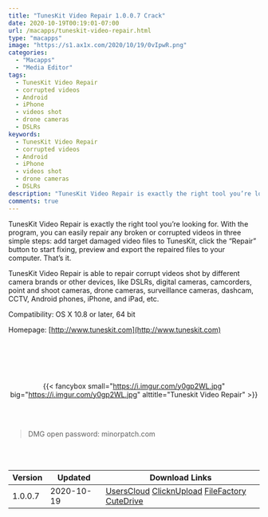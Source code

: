 ```yaml
---
title: "TunesKit Video Repair 1.0.0.7 Crack"
date: 2020-10-19T00:19:01-07:00
url: /macapps/tuneskit-video-repair.html
type: "macapps"
image: "https://s1.ax1x.com/2020/10/19/0vIpwR.png"
categories:
  - "Macapps"
  - "Media Editor"
tags:
  - TunesKit Video Repair
  - corrupted videos
  - Android
  - iPhone
  - videos shot
  - drone cameras
  - DSLRs
keywords:
  - TunesKit Video Repair
  - corrupted videos
  - Android
  - iPhone
  - videos shot
  - drone cameras
  - DSLRs
description: "TunesKit Video Repair is exactly the right tool you’re looking for. With the program, you can easily repair any broken or corrupted videos in three simple steps"
comments: true
---
```


TunesKit Video Repair is exactly the right tool you’re looking for. With the program, you can easily repair any broken or corrupted videos in three simple steps: add target damaged video files to TunesKit, click the “Repair” button to start fixing, preview and export the repaired files to your computer. That’s it.

TunesKit Video Repair is able to repair corrupt videos shot by different camera brands or other devices, like DSLRs, digital cameras, camcorders, point and shoot cameras, drone cameras, surveillance cameras, dashcam, CCTV, Android phones, iPhone, and iPad, etc.

 

Compatibility: OS X 10.8 or later, 64 bit

Homepage: [http://www.tuneskit.com](http://www.tuneskit.com)

<br/>
<br/>
<script async src="https://pagead2.googlesyndication.com/pagead/js/adsbygoogle.js"></script>
<ins class="adsbygoogle"
     style="display:block; text-align:center;"
     data-ad-layout="in-article"
     data-ad-format="fluid"
     data-ad-client="ca-pub-8746275014476192"
     data-ad-slot="5144997159"></ins>
<script>
     (adsbygoogle = window.adsbygoogle || []).push({});
</script>
<br/>
<br/>


<center>

{{< fancybox small="https://i.imgur.com/y0gp2WL.jpg" big="https://i.imgur.com/y0gp2WL.jpg" alttitle="Tuneskit Video Repair" >}}

</center>

<br/>
<br/>


> DMG open password: minorpatch.com

<br/>

<br/>
<div id="history_version" class="history_version">

| Version | Updated | Download Links |
| ---- | ---- | ---- |
| 1.0.0.7 | 2020-10-19 | [UsersCloud](https://ouo.io/7a43A)   [ClicknUpload](https://ouo.io/Sqs2Be)   [FileFactory](https://ouo.io/9IrEc2)   [CuteDrive](https://ouo.io/xWW82j) |

</div>
